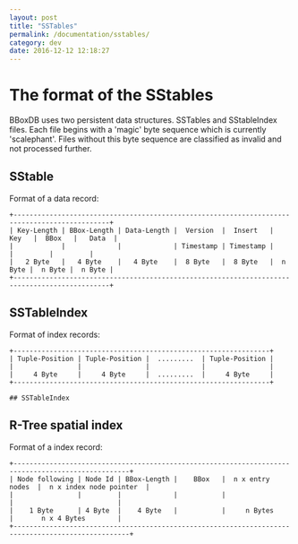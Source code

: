 ```yaml
---
layout: post
title: "SSTables"
permalink: /documentation/sstables/
category: dev
date: 2016-12-12 12:18:27
---
```


# The format of the SStables

BBoxDB uses two persistent data structures. SSTables and SStableIndex files. Each file begins with a 'magic' byte sequence which is currently 'scalephant'. Files without this byte sequence are classified as invalid and not processed further.

## SStable

Format of a data record:

	+----------------------------------------------------------------------------------------------+
	| Key-Length | BBox-Length | Data-Length |  Version  |  Insert   |   Key   |  BBox   |   Data  |
	|            |             |             | Timestamp | Timestamp |         |         |         |
	|   2 Byte   |   4 Byte    |   4 Byte    |  8 Byte   |  8 Byte   |  n Byte |  n Byte |  n Byte |
	+----------------------------------------------------------------------------------------------+
	 
## SSTableIndex

Format of index records:

	+----------------------------------------------------------------+
	| Tuple-Position | Tuple-Position |  .........  | Tuple-Position |
	|                |                |             |                |
	|     4 Byte     |     4 Byte     |  .........  |     4 Byte     |
	+----------------------------------------------------------------+

	## SSTableIndex


## R-Tree spatial index

Format of a index record:

    +---------------------------------------------------------------------------------------------------+
    | Node following | Node Id | BBox-Length |    BBox   |  n x entry nodes  |  n x index node pointer  |
    |                |         |             |           |                   |                          |
    |    1 Byte      | 4 Byte  |    4 Byte   |           |     n Bytes       |       n x 4 Bytes        |
    +---------------------------------------------------------------------------------------------------+          
    
    
	 
